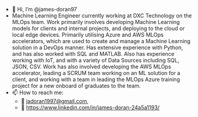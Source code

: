 - 👋 Hi, I’m @james-doran97
- Machine Learning Engineer currently working at DXC Technology on the MLOps team. Work
primarily involves developing Machine Learning models for clients and internal projects, and deploying
to the cloud or local edge devices. Primarily utilising Azure and AWS MLOps accelerators, which
are used to create and manage a Machine Learning solution in a DevOps manner. Has extensive
experience with Python, and has also worked with SQL and MATLAB. Also has experience working
with IoT, and with a variety of Data Sources including SQL, JSON, CSV. Work has also involved
developing the AWS MLOps accelerator, leading a SCRUM team working on an ML solution for a
client, and working with a team in leading the MLOps Azure training project for a new onboard of
graduates to the team.
- 📫 How to reach me: 
  - 📧 jadoran1997@gmail.com, 
  - 🔵 https://www.linkedin.com/in/james-doran-24a5a1193/

<!---
james-doran97/james-doran97 is a ✨ special ✨ repository because its `README.md` (this file) appears on your GitHub profile.
You can click the Preview link to take a look at your changes.
--->
